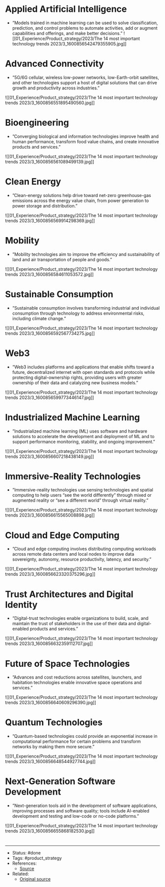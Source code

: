 # Applied Artificial Intelligence

- ”Models trained in machine learning can be used to solve classification, prediction, and control problems to automate activities, add or augment capabilities and offerings, and make better decisions.” 
![[01_Experience/Product_strategy/2023/The 14 most important technology trends 2023/3_1600856542479355905.jpg]]

# Advanced Connectivity
- ”5G/6G cellular, wireless low-power networks, low-Earth-orbit satellites, and other technologies support a host of digital solutions that can drive growth and productivity across industries.”

![[01_Experience/Product_strategy/2023/The 14 most important technology trends 2023/3_1600856551895490560.jpg]]

# Bioengineering

- ”Converging biological and information technologies improve health and human performance, transform food value chains, and create innovative products and services.” 

![[01_Experience/Product_strategy/2023/The 14 most important technology trends 2023/3_1600856561089499139.jpg]]

# Clean Energy

- ”Clean-energy solutions help drive toward net-zero greenhouse-gas emissions across the energy value chain, from power generation to power storage and distribution.” 

![[01_Experience/Product_strategy/2023/The 14 most important technology trends 2023/3_1600856569914298369.jpg]]

# Mobility

- ”Mobility technologies aim to improve the efficiency and sustainability of land and air transportation of people and goods.”

![[01_Experience/Product_strategy/2023/The 14 most important technology trends 2023/3_1600856584611053572.jpg]]

# Sustainable Consumption

- ”Sustainable consumption involves transforming industrial and individual consumption through technology to address environmental risks, including climate change.” 

![[01_Experience/Product_strategy/2023/The 14 most important technology trends 2023/3_1600856592567734275.jpg]]

# Web3

- ”Web3 includes platforms and applications that enable shifts toward a future, decentralized internet with open standards and protocols while protecting digital-ownership rights, providing users with greater ownership of their data and catalyzing new business models.” 

![[01_Experience/Product_strategy/2023/The 14 most important technology trends 2023/3_1600856599773446147.jpg]]

# Industrialized Machine Learning

- ”Industrialized machine learning (ML) uses software and hardware solutions to accelerate the development and deployment of ML and to support performance monitoring, stability, and ongoing improvement.” 

![[01_Experience/Product_strategy/2023/The 14 most important technology trends 2023/3_1600856607218438149.jpg]]

# Immersive-Reality Technologies

- ”Immersive-reality technologies use sensing technologies and spatial computing to help users “see the world differently” through mixed or augmented reality or “see a different world” through virtual reality.”

![[01_Experience/Product_strategy/2023/The 14 most important technology trends 2023/3_1600856615565008898.jpg]]

# Cloud and Edge Computing

- ”Cloud and edge computing involves distributing computing workloads across remote data centers and local nodes to improve data sovereignty, autonomy, resource productivity, latency, and security.” 

![[01_Experience/Product_strategy/2023/The 14 most important technology trends 2023/3_1600856623320375296.jpg]]

# Trust Architectures and Digital Identity

- ”Digital-trust technologies enable organizations to build, scale, and maintain the trust of stakeholders in the use of their data and digital-enabled products and services.” 

![[01_Experience/Product_strategy/2023/The 14 most important technology trends 2023/3_1600856632359112707.jpg]]

# Future of Space Technologies

- ”Advances and cost reductions across satellites, launchers, and habitation technologies enable innovative space operations and services.”

![[01_Experience/Product_strategy/2023/The 14 most important technology trends 2023/3_1600856640609296390.jpg]]

# Quantum Technologies

- ”Quantum-based technologies could provide an exponential increase in computational performance for certain problems and transform networks by making them more secure.” 

![[01_Experience/Product_strategy/2023/The 14 most important technology trends 2023/3_1600856648544927744.jpg]]

# Next-Generation Software Development

- ”Next-generation tools aid in the development of software applications, improving processes and software quality; tools include AI-enabled development and testing and low-code or no-code platforms.”

![[01_Experience/Product_strategy/2023/The 14 most important technology trends 2023/3_1600856655868182530.jpg]]



#
---
- Status: #done
- Tags: #product_strategy
- References:
	- [Source](https://twitter.com/_alexbrogan/status/1600856533847482370)
- Related:
	- [Original source](https://www.mckinsey.com/capabilities/mckinsey-digital/our-insights/the-top-trends-in-tech)
